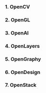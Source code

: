 ### 1. OpenCV
### 2. OpenGL
### 3. OpenAI
### 4. OpenLayers
### 5. OpenGraphy
### 6. OpenDesign
### 7. OpenStack
